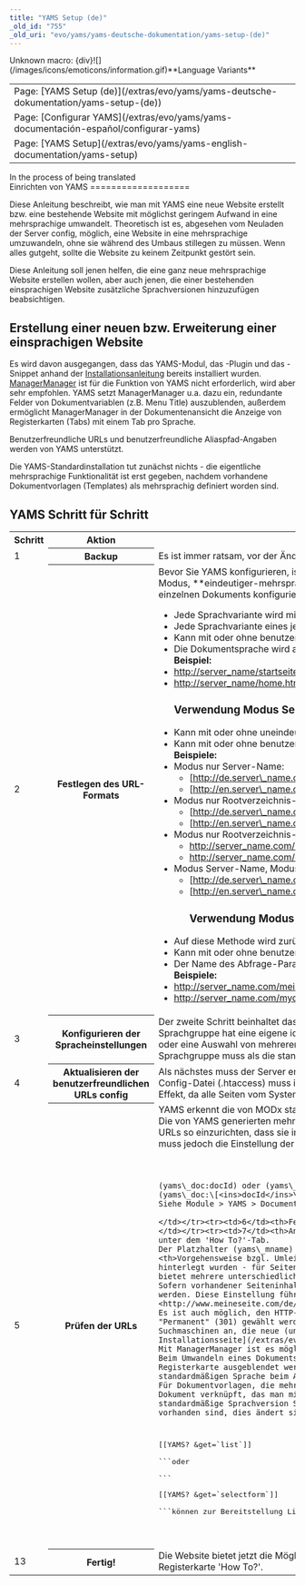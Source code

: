 ```yaml
---
title: "YAMS Setup (de)"
_old_id: "755"
_old_uri: "evo/yams/yams-deutsche-dokumentation/yams-setup-(de)"
---
```


<div class="error"><span class="error">Unknown macro: {div}</span>![](/images/icons/emoticons/information.gif)**Language Variants**

<table class="tableview" width="100%"><tr><td><span class="icon icon-page">Page:</span> [YAMS Setup (de)](/extras/evo/yams/yams-deutsche-dokumentation/yams-setup-(de))</td></tr><tr><td><span class="icon icon-page">Page:</span> [Configurar YAMS](/extras/evo/yams/yams-documentación-español/configurar-yams)</td></tr><tr><td><span class="icon icon-page">Page:</span> [YAMS Setup](/extras/evo/yams/yams-english-documentation/yams-setup)</td></tr></table></div><div class="info">In the process of being translated</div>Einrichten von YAMS
===================

Diese Anleitung beschreibt, wie man mit YAMS eine neue Website erstellt bzw. eine bestehende Website mit möglichst geringem Aufwand in eine mehrsprachige umwandelt. Theoretisch ist es, abgesehen vom Neuladen der Server config, möglich, eine Website in eine mehrsprachige umzuwandeln, ohne sie während des Umbaus stillegen zu müssen. Wenn alles gutgeht, sollte die Website zu keinem Zeitpunkt gestört sein.

Diese Anleitung soll jenen helfen, die eine ganz neue mehrsprachige Website erstellen wollen, aber auch jenen, die einer bestehenden einsprachigen Website zusätzliche Sprachversionen hinzuzufügen beabsichtigen.

Erstellung einer neuen bzw. Erweiterung einer einsprachigen Website
-------------------------------------------------------------------

Es wird davon ausgegangen, dass das YAMS-Modul, das -Plugin und das -Snippet anhand der [Installationsanleitung](/extras/evo/yams/yams-english-documentation/yams-installation "YAMS Installation") bereits installiert wurden. [ManagerManager](http://modxcms.com/extras/package/255) ist für die Funktion von YAMS nicht erforderlich, wird aber sehr empfohlen. YAMS setzt ManagerManager u.a. dazu ein, redundante Felder von Dokumentvariablen (z.B. Menu Title) auszublenden, außerdem ermöglicht ManagerManager in der Dokumentenansicht die Anzeige von Registerkarten (Tabs) mit einem Tab pro Sprache.

Benutzerfreundliche URLs und benutzerfreundliche Aliaspfad-Angaben werden von YAMS unterstützt.

Die YAMS-Standardinstallation tut zunächst nichts - die eigentliche mehrsprachige Funktionalität ist erst gegeben, nachdem vorhandene Dokumentvorlagen (Templates) als mehrsprachig definiert worden sind.

YAMS Schritt für Schritt
------------------------

<table><tbody><tr><th>Schritt</th><th>Aktion</th><th>Beschreibung</th></tr><tr><td>1</td><th>Backup</th><td>Es ist immer ratsam, vor der Änderung einer Website eine Sicherung anzulegen.</td></tr><tr><td>2</td><th>Festlegen des URL-Formats</th><td>Bevor Sie YAMS konfigurieren, ist es notwendig, festzulegen auf welche Weise die Sprache der jeweiligen Dokumente aus der URL ausgelesen wird. YAMS kann in verschiedenen Modi (Betriebsarten) ausgeführt werden, je nachdem wie die URLs konfiguriert sind: **Server-Name**-Modus, **Rootverzeichnis-Name**-Modus, **eindeutiger-mehrsprachiger-Aliasname**-Modus und **Abfrage-Parameter**-Modus. Diese Modi sind auf der [Modi-Seite](/extras/evo/yams/yams-english-documentation/yams-language-modes "YAMS Language Modes") detailliert beschrieben. Beispiele, wie die verschiedenen Sprachversionen eines einzelnen Dokuments konfiguriert sein könnten, werden im folgenden Abschnitt erläutert: ### Verwendung eindeutiger-mehrsprachiger-Aliasname

- Jede Sprachvariante wird mit einem eindeutigen Namen referenziert.
- Jede Sprachvariante eines jeden Dokuments hat einen eindeutigen Namen.
- Kann mit oder ohne benutzerfreundliche Aliaspfad-Angaben verwendet werden.
- Die Dokumentsprache wird aus dem Dokument-Aliasnamen ermittelt.   
  **Beispiel:**
- [http://server\_name/startseite.html](http://server_name/startseite.html)
- [http://server\_name/home.html](http://server_name/home.html)  
  ### Verwendung Modus Server-Name und Modus Rootverzeichnis-Name
- Kann mit oder ohne uneindeutiger-mehrsprachiger-Aliasname bzw. eindeutiger-mehrsprachiger-Aliasname verwendet werden.
- Kann mit oder ohne benutzerfreundliche Aliaspfad-Angaben verwendet werden.   
  **Beispiele:**
- Modus nur Server-Name: 
  - [http://de.server\_name.com/meindok.html](http://de.server_name.com/meindok.html)
  - [http://en.server\_name.com/mydoc.html](http://en.server_name.com/mydoc.html)
- Modus nur Rootverzeichnis-Name: 
  - [http://de.server\_name.com/meindok.html](http://de.server_name.com/meindok.html)
  - [http://en.server\_name.com/mydoc.html](http://en.server_name.com/mydoc.html)
- Modus nur Rootverzeichnis-Name, mit einer Sprachvariante im Rootverzeichnis: 
  - [http://server\_name.com/meindok.html](http://server_name.com/meindok.html)
  - [http://server\_name.com/en/mydoc.html](http://server_name.com/en/mydoc.html)
- Modus Server-Name, Modus Rootverzeichnis-Name, benutzerfreundliche Aliaspfad-Angaben, mehrsprachige Aliasnamen und Mehrbyte-URLs: 
  - [http://de.server\_name.com/deutschland/verzeichnis/meindok.html](http://de.server_name.com/deutschland/verzeichnis/meindok.html)
  - [http://en.server\_name.com/england/directory/mydoc.html](http://en.server_name.com/england/directory/mydoc.html)  
      ### Verwendung Modus Abfrage-Parameter
- Auf diese Methode wird zurückgegriffen, wenn es anders nicht möglich ist, die Dokumentsprache zu ermitteln.
- Kann mit oder ohne benutzerfreundliche URLs bzw. benutzerfreundliche Aliaspfad-Angaben verwendet werden.
- Der Name des Abfrage-Parameters kann angepasst werden.   
  **Beispiele:**
- [http://server\_name.com/meindok.html?yams\_lang=de](http://server_name.com/meindok.html?yams_lang=de)
- [http://server\_name.com/mydoc.html?yams\_lang=en](http://server_name.com/mydoc.html?yams_lang=en)

</td></tr><tr><td>3</td><th>Konfigurieren der Spracheinstellungen</th><td>Der zweite Schritt beinhaltet das Konfigurieren der Spracheinstellungen für jede Sprachgruppe, die für die jeweiligen mehrsprachigen Dokumente zum Einsatz kommen. Dies kann mittels der Registerkarte (Tab) 'Language Settings' innerhalb des YAMS-Moduls vorgenommen werden (s. Module > YAMS: Language Settings).   
Jede Sprachgruppe hat eine eigene id, diese wird z.B. in den mehrsprachigen Versionen der Template-Variablen einer gegebenen Sprache verwendet, Beispiel: description\_id, wobei id = de, en, fr etc.   
Sprachgruppen können so eingerichtet werden, dass sie eine Sprache (en), eine lokalisierte (örtlich begrenzte) Sprache (en-gb), oder eine Auswahl von mehreren lokalisierten Sprachen (en,en-gb,en-us,...) repräsentieren, letztere wie gesehen kommasepariert.   
Außer der Einstellung der id einer Sprachgruppe und der URL für jede Sprachgruppe, ist es außerdem möglich, die Schreibrichtung einer Sprache (z.B. von rechts nach links) festzulegen.   
Eine Sprachgruppe muss als die standardmäßige (default) Sprachgruppe festgelegt werden, diese ist dann für einsprachige Dokumente zuständig.</td></tr><tr><td>4</td><th>Aktualisieren der benutzerfreundlichen URLs config</th><td>Als nächstes muss der Server entsprechend der gewählten Sprachkonfiguration eingerichtet werden. Hierzu ist es notwendig, den unter der Registerkarte (Tab) 'Server config' vorhandenen automatisch generierten Code in die .htaccess-Datei zu kopieren. Es wird empfohlen, den Server hiernach neuzustarten.   
Die Server Config-Datei (.htaccess) muss immer dann aktualisiert werden, wenn bspw. eine Sprachgruppe aktiviert oder deaktiviert, der Server- oder Rootverzeichnis-Name geändert, oder der Abfrageparameter umbenannt wurde.   
Alle bis zum jetzigen Zeitpunkt gemachten Änderungen an der Website haben noch keinen sichtbaren Effekt, da alle Seiten vom System noch als einsprachig (bzw. nicht-mehrsprachig) behandelt werden.</td></tr><tr><td>5</td><th>Prüfen der URLs</th><td>YAMS erkennt die von MODx standardmäßig generierten URLs und wandelt diese automatisch in mehrsprachige URLs um, sodass sie auf die korrekte Sprachgruppe verweisen. Die URL-Formate, die YAMS automatisch erkennt, lauten: "\[(site\_url)\]\[~irgendwas~\]" oder "\[(base\_url)\]\[~irgendwas~\]" und "\[~irgendwas~\]".   
Die von YAMS generierten mehrsprachigen URLs bestehen immer aus der kompletten URL, also inklusive Servername und vollständiger Pfadangabe; dadurch bleiben sie von der Einstellung der base href unberührt. Die URLs können auch über den 'Other Params'-Tab konfiguriert werden. Es ist zum Beispiel möglich, Weblink-URLs so einzurichten, dass sie immer nach ihrer Ziel-URL aufgelöst werden, oder dass der Dateiname des Website-Startdokuments der standardmäßigen Sprache nicht ausgegeben/angezeigt wird.   
URLs von Bildern, Stylesheets und Javascript-Dateien werden von YAMS nicht beeinflusst, bei Verwendung von relativen URLs muss jedoch die Einstellung der base href beachtet werden, hierzu dient der (yams\_server) genannte YAMS-Platzhalter:   
```
<pre class="brush: php">
<base href="(yams_server)"></base>

```Bei allen internen URLs, die von MODx nicht automatisch verarbeitet werden, sind für die Generierung von korrekten mehrsprachigen URLs folgende YAMS-Platzhalter zu verwenden:   
(yams\_doc:docId) oder (yams\_docr:docId) in Dokumentvorlagen (Templates) und Seiteninhalt; und:   
(yams\_doc:\[<ins>docId</ins>\]) oder (yams\_docr:\[<ins>docId</ins>\]) in Snippet Templates.   
Siehe Module > YAMS > Documentation > YAMS Placeholders für eine detaillierte Beschreibung.

</td></tr><tr><td>6</td><th>Festlegen der Sprach-Tags (z.B. en,en-gb,en-us) und Schreibrichtung</th><td>Im nächsten Schritt sind die Sprach-Tags und die Schreibrichtung zu bestimmen, folgende YAMS-Platzhalter kommen zum Einsatz: lang="(yams\_tag)" und/oder xml:lang="(yams\_tag)" und dir="(yams\_dir)"</td></tr><tr><td>7</td><th>Anpassen der Snippets</th><td>Alle Snippets, die URLs ausgeben oder mehrsprachigen Text enthalten, welche/r nicht in mehrsprachigen Platzhaltern eingebettet sind/ist, müssen nun aktualisiert werden. Anleitungen für Wayfinder, Ditto, eForm, jot und andere Snippets finden Sie unter dem 'How To?'-Tab.   
Der Platzhalter (yams\_mname) dient dazu, die voreingestellte MODx Manager-Sprache (s. Module > YAMS > Language Settings: MODx Manager Language) an Snippet-Aufrufe zu übergeben. Für Snippet-Aufrufe von Ditto und eForm kann z.B. &language=`(yams\_mname)` verwendet werden.</td></tr><tr><td>8</td><th>Vorgehensweise bzgl. Umleitung</th><td>Es ist jetzt möglich, Dokumentvorlagen (Templates) als mehrsprachig zu definieren. Allen Dokumenten, die mit mehrsprachigen Dokumentvorlagen verknüpft sind, werden jene Sprachversionen zugewiesen, die zuvor in der Registerkarte (Tab) 'Language Settings' hinterlegt wurden - für Seiteninhalt, der (dann) mittels sprachspezifischer Template-Variablen gesteuert wird. Außerdem passen sich die mit den Dokumenten verknüpften URLs an die jeweilige Sprache an. Die alten/einsprachigen URLs werden automatisch zu der korrekten Sprachvariante umgeleitet. YAMS bietet mehrere unterschiedliche Umleitungsmodi an, diese können in der Registerkarte 'Other Params' unter 'URL Redirection Settings' eingestellt werden.   
Sofern vorhandener Seiteninhalt noch nicht übersetzt wurde, sollte der Umleitungsmodus 'default' gewählt werden, diese Einstellung bewirkt die Anzeige einer gültigen Seite in der standardmäßig definierten Sprache. Erst wenn Übersetzungen vorliegen, kann z.B. der Modus 'Current else Browser' gewählt werden. Diese Einstellung führt zur Beibehaltung der Sprache, die der Browser eines Besuchers bereits festgelegt hat (z.B. während eines zuvor stattgefundenen Besuchs von <http://www.meineseite.com/> im Modus Rootverzeichnis-Name), anderenfalls wird eine entsprechende Sprache (z.B. <http://www.meineseite.com/de/>) basierend auf den Browsereinstellungen des Besuchers festgelegt.   
Es ist auch möglich, den HTTP-Statuscode, der bei der Umleitung gesendet wird, zu beeinflussen. Der Statuscode für die Umleitung von bestehenden Seiten auf die neue standardmäßige Sprache kann bis zur Fertigstellung der Website auf "Temporary" (307) gesetzt werden, einmal fertiggestellt sollte "Permanent" (301) gewählt werden - diese Einstellung bewirkt die korrekte Re-Indexierung bestehender Seiten durch Suchmaschinen. Bei der Umleitung zu Seiten, die nicht in der standardmäßigen Sprache vorliegen, muss der Statuscode auf "See Other" (303) gesetzt werden, diese Einstellung weist Suchmaschinen an, die neue (und nicht die alte) Seite zu cachen/indexieren.</td></tr><tr><td>9</td><th>ManagerManager Interface</th><td>Jetzt ist der richtige Zeitpunkt, ManagerManager zu installieren, falls es noch nicht geschehen ist - dies wird sehr empfohlen. Lesen Sie dazu [die Anleitung auf der Installationsseite](/extras/evo/yams/yams-english-documentation/yams-installation#YAMSInstallation-ManagerManagerSetup).   
Mit ManagerManager ist es möglich, die Anzeige von Feldern (z.B. Menu Title) beim Editieren von mehrsprachigen Dokumenten zu organisieren. Dies kann unter 'Document Layout Settings' der 'Other Params'-Registerkarte vorgenommen werden.   
Beim Umwandeln eines Dokuments in ein mehrsprachiges Dokument werden die bestehenden (MODx-seitigen) Dokumentvariablen, inklusive des Pagetitles, beibehalten. Da jedoch alle Dokumentvariablen, bis auf Pagetitle, nun redundant sind, können diese unter 'Document Layout Settings' der 'Other Params'-Registerkarte ausgeblendet werden. Durch YAMS übernimmt der Pagetitle des Dokuments die Rolle eines "Textidentifizierers" für alle Sprachvarianten des Dokuments innerhalb des MODx-Backends. YAMS bietet die Option, den Pagetitle eines Dokuments mit dem Inhalt des mehrsprachigen Pagetitles der standardmäßigen Sprache beim Abspeichern zu aktualisieren.</td></tr><tr><td>10</td><th>Mehrsprachige Templates</th><td>Es ist nun möglich, anhand der Registerkarte (Tab) 'Multilingual Templates' bestimmte Dokumentvorlagen als mehrsprachig zu definieren.   
Für Dokumentvorlagen, die mehrsprachig vorliegen sollen, ist 'yes' zu wählen - YAMS erstellt anschließend die entsprechenden Template-Variablen. Es ist möglich, zunächst etwas herumzuexperimentieren, indem man eine neue Dokumentvorlage erstellt, diese als mehrsprachig definiert und mit einem neuen Dokument verknüpft, das man mit Beispielinhalt füllt.</td></tr><tr><td>11</td><th>Übersetzen</th><td>Theoretisch können jetzt die dem System vorliegenden verschiedenen Sprachversionen eines Dokuments unter Eingabe der entsprechenden URL im Browser aufgerufen werden. Natürlich ist momentan nur für die standardmäßige Sprachversion Seiteninhalt vorhanden. Beim Editieren eines Dokuments wird jetzt eine Registerkarte pro Sprache angezeigt und der Seiteninhalt kann übersetzt werden. Sie werden feststellen, dass die Website weiterhin unverändert vorliegt und keine Verweise auf die neuen Sprachversionen vorhanden sind, dies ändert sich im nächsten Schritt.</td></tr><tr><td>12</td><th>Publizieren</th><td>Nach dem Übersetzen der betreffenden Seiten kann mit dem Publizieren begonnen werden. Die Snippet-Aufrufe   
```
<pre class="brush: php">
[[YAMS? &get=`list`]]

```oder

```
<pre class="brush: php">
[[YAMS? &get=`selectform`]]

```können zur Bereitstellung Listen-basierter bzw. Aufklappmenu-basierter Sprachwahl in mehrsprachigen Dokumentvorlagen eingesetzt werden (an Templates/Styles anpassbar). Lesen Sie hierzu die [YAMS-Snippetseite](/extras/evo/yams/yams-english-documentation/yams-snippet "YAMS Snippet") für detaillierte Beschreibungen.

</td></tr><tr><td>13</td><th>Fertig!</th><td>Die Website bietet jetzt die Möglichkeit, in verschiedenen Sprachen angezeigt zu werden. Der Umleitungsmodus und Statuscodes können aktualisiert werden. Stellen Sie sicher, dass ggf. vorhandene Suchmaschinen-Sitemaps eine Liste aller Dokumente beinhalten und nicht nur die einer Sprache. Hierzu mehr unter der Registerkarte 'How To?'.</td></tr></tbody></table>